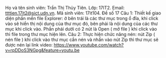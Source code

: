 Họ và tên sinh viên: Trần Thị Thủy Tiên.
Lớp: 17IT2. 
Email: ttttien.17it2@sict.udn.vn. 
Mã sinh viên: 17it104.
Đề số 17 
Câu 1: Thiết kế giao diện phần mền file Explorer: ở bên trái là các thư mục trong ổ đĩa, khi click vào sẽ hiển thị nội dung của thư mục đó, bên phải là nội dung của các thư mục khi click vào. Phần phái dưới có 2 nút là Open ( mở file ) khi click vào thì file trong thư mục hiện lên. 
Câu 2: Thực hiện chức năng nén: nút Zip ( nén file ) khi click vào thư mục cần nén và nhấn vào nút Zip thì thư mục sẽ được nén lại 
link video: https://www.youtube.com/watch?v=rpDDoS3NGpg&feature=youtu.be
